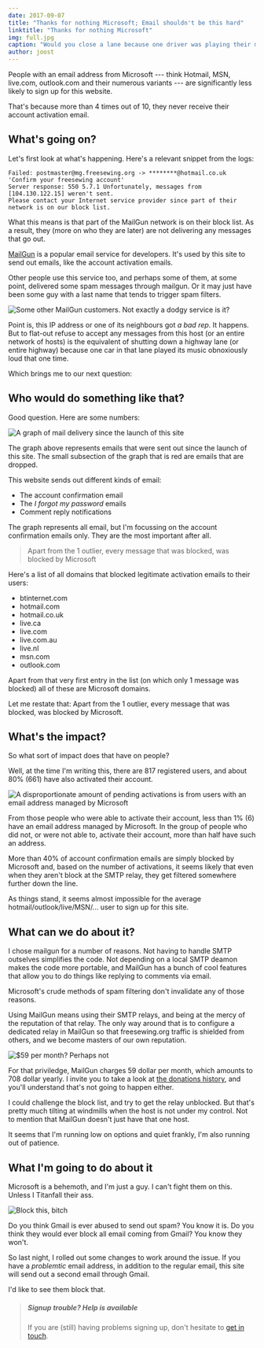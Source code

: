 ```yaml
---
date: 2017-09-07
title: "Thanks for nothing Microsoft; Email shouldn't be this hard"
linktitle: "Thanks for nothing Microsoft"
img: full.jpg
caption: "Would you close a lane because one driver was playing their music too loud?"
author: joost
---
```


People with an email address from Microsoft \--- think Hotmail, MSN, live.com, outlook.com and their numerous variants \--- are significantly less likely to sign up for this website.

That's because more than 4 times out of 10, they never receive their account activation email.

## What's going on?

Let's first look at what's happening. Here's a relevant snippet from the logs:

    Failed: postmaster@mg.freesewing.org -> ********@hotmail.co.uk 'Confirm your freesewing account' 
    Server response: 550 5.7.1 Unfortunately, messages from [104.130.122.15] weren't sent. 
    Please contact your Internet service provider since part of their network is on our block list. 
    

What this means is that part of the MailGun network is on their block list. As a result, they (more on who they are later) are not delivering any messages that go out.

[MailGun](https://www.mailgun.com/) is a popular email service for developers. It's used by this site to send out emails, like the account activation emails.

Other people use this service too, and perhaps some of them, at some point, delivered some spam messages through mailgun. Or it may just have been some guy with a last name that tends to trigger spam filters.

![Some other MailGun customers. Not exactly a dodgy service is it?](mailgun.png)

Point is, this IP address or one of its neighbours got *a bad rep*. It happens. But to flat-out refuse to accept any messages from this host (or an entire network of hosts) is the equivalent of shutting down a highway lane (or entire highway) because one car in that lane played its music obnoxiously loud that one time.

Which brings me to our next question:

## Who would do something like that?

Good question. Here are some numbers:

![A graph of mail delivery since the launch of this site](emailgraph.png)

The graph above represents emails that were sent out since the launch of this site. The small subsection of the graph that is red are emails that are dropped.

This website sends out different kinds of email:

- The account confirmation email
- The *I forgot my password* emails
- Comment reply notifications

The graph represents all email, but I'm focussing on the account confirmation emails only. They are the most important after all.

> Apart from the 1 outlier, every message that was blocked, was blocked by Microsoft

Here's a list of all domains that blocked legitimate activation emails to their users:

- btinternet.com
- hotmail.com
- hotmail.co.uk
- live.ca
- live.com
- live.com.au
- live.nl
- msn.com
- outlook.com

Apart from that very first entry in the list (on which only 1 message was blocked) all of these are Microsoft domains.

Let me restate that: Apart from the 1 outlier, every message that was blocked, was blocked by Microsoft.

## What's the impact?

So what sort of impact does that have on people?

Well, at the time I'm writing this, there are 817 registered users, and about 80% (661) have also activated their account.

![A disproportionate amount of pending activations is from users with an email address managed by Microsoft](activations.svg)

From those people who were able to activate their account, less than 1% (6) have an email address managed by Microsoft. In the group of people who did not, or were not able to, activate their account, more than half have such an address.

More than 40% of account confirmation emails are simply blocked by Microsoft and, based on the number of activations, it seems likely that even when they aren't block at the SMTP relay, they get filtered somewhere further down the line.

As things stand, it seems almost impossible for the average hotmail/outlook/live/MSN/... user to sign up for this site.

## What can we do about it?

I chose mailgun for a number of reasons. Not having to handle SMTP outselves simplifies the code. Not depending on a local SMTP deamon makes the code more portable, and MailGun has a bunch of cool features that allow you to do things like replying to comments via email.

Microsoft's crude methods of spam filtering don't invalidate any of those reasons.

Using MailGun means using their SMTP relays, and being at the mercy of the reputation of that relay. The only way around that is to configure a dedicated relay in MailGun so that freesewing.org traffic is shielded from others, and we become masters of our own reputation.

![$59 per month? Perhaps not](pricing.png)

For that priviledge, MailGun charges 59 dollar per month, which amounts to 708 dollar yearly. I invite you to take a look at [the donations history](/about/pledge#donations-history), and you'll understand that's not going to happen either.

I could challenge the block list, and try to get the relay unblocked. But that's pretty much tilting at windmills when the host is not under my control. Not to mention that MailGun doesn't just have that one host.

It seems that I'm running low on options and quiet frankly, I'm also running out of patience.

## What I'm going to do about it

Microsoft is a behemoth, and I'm just a guy. I can't fight them on this. Unless I Titanfall their ass.

![Block this, bitch](titanfall.gif)

Do you think Gmail is ever abused to send out spam? You know it is. Do you think they would ever block all email coming from Gmail? You know they won't.

So last night, I rolled out some changes to work around the issue. If you have a *problemtic* email address, in addition to the regular email, this site will send out a second email through Gmail.

I'd like to see them block that.

> ##### Signup trouble? Help is available
> 
> If you are (still) having problems signing up, don't hesitate to [get in touch](/contact).